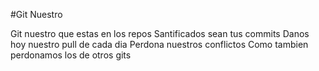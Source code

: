 #Git Nuestro

Git nuestro que estas en los repos
Santificados sean tus commits
Danos hoy nuestro pull de cada dia
Perdona nuestros conflictos
Como tambien perdonamos los de otros gits